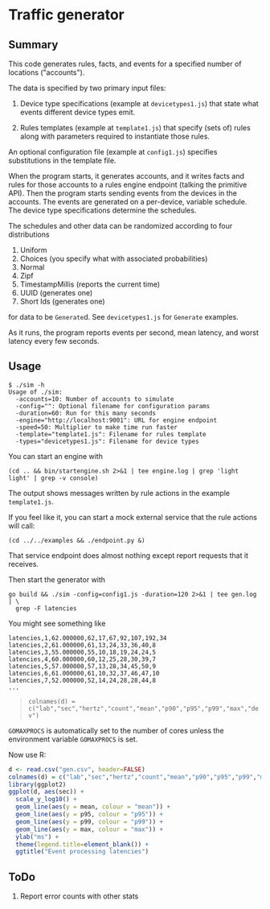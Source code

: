 # Traffic generator

## Summary

This code generates rules, facts, and events for a specified number of
locations ("accounts").

The data is specified by two primary input files:

1. Device type specifications (example at `devicetypes1.js`) that
   state what events different device types emit.

2. Rules templates (example at `template1.js`) that specify (sets of)
   rules along with parameters required to instantiate those rules.

An optional configuration file (example at `config1.js`) specifies
substitutions in the template file.

When the program starts, it generates accounts, and it writes facts
and rules for those accounts to a rules engine endpoint (talking the
primitive API).  Then the program starts sending events from the
devices in the accounts.  The events are generated on a per-device,
variable schedule.  The device type specifications determine the
schedules.

The schedules and other data can be randomized according to four
distributions

1. Uniform
2. Choices (you specify what with associated probabilities)
3. Normal
4. Zipf
5. TimestampMillis (reports the current time)
6. UUID (generates one)
7. Short Ids (generates one)

for data to be `Generate`d.  See `devicetypes1.js` for `Generate`
examples.

As it runs, the program reports events per second, mean latency, and
worst latency every few seconds.

## Usage

```Shell
$ ./sim -h
Usage of ./sim:
  -accounts=10: Number of accounts to simulate
  -config="": Optional filename for configuration params
  -duration=60: Run for this many seconds
  -engine="http://localhost:9001": URL for engine endpoint
  -speed=50: Multiplier to make time run faster
  -template="template1.js": Filename for rules template
  -types="devicetypes1.js": Filename for device types
```
You can start an engine with

```Shell
(cd .. && bin/startengine.sh 2>&1 | tee engine.log | grep 'light light' | grep -v console)
```

The output shows messages written by rule actions in the example
`template1.js`.

If you feel like it, you can start a mock external service that the
rule actions will call:

```Shell
(cd ../../examples && ./endpoint.py &)
```

That service endpoint does almost nothing except report requests that
it receives.

Then start the generator with

```Shell
go build && ./sim -config=config1.js -duration=120 2>&1 | tee gen.log | \
  grep -F latencies
```

You might see something like

```
latencies,1,62.000000,62,17,67,92,107,192,34
latencies,2,61.000000,61,13,24,33,36,40,8
latencies,3,55.000000,55,10,18,19,24,24,5
latencies,4,60.000000,60,12,25,28,30,39,7
latencies,5,57.000000,57,13,28,34,45,50,9
latencies,6,61.000000,61,10,32,37,46,47,10
latencies,7,52.000000,52,14,24,28,28,44,8
...
```

> `colnames(d) = c("lab","sec","hertz","count","mean","p90","p95","p99","max","dev")`

`GOMAXPROCS` is automatically set to the number of cores unless the
environment variable `GOMAXPROCS` is set.

Now use R:

```R
d <- read.csv("gen.csv", header=FALSE)
colnames(d) = c("lab","sec","hertz","count","mean","p90","p95","p99","max","dev")
library(ggplot2)
ggplot(d, aes(sec)) + 
  scale_y_log10() + 
  geom_line(aes(y = mean, colour = "mean")) + 
  geom_line(aes(y = p95, colour = "p95")) +
  geom_line(aes(y = p99, colour = "p99")) +
  geom_line(aes(y = max, colour = "max")) +
  ylab("ms") +
  theme(legend.title=element_blank()) +
  ggtitle("Event processing latencies")
```


## ToDo

1. Report error counts with other stats
